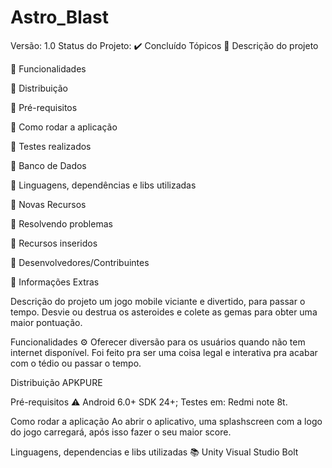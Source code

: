 # Astro_Blast

Versão: 1.0 Status do Projeto: ✔️ Concluído Tópicos 🔹 Descrição do projeto

🔹 Funcionalidades

🔹 Distribuição

🔹 Pré-requisitos

🔹 Como rodar a aplicação

🔹 Testes realizados

🔹 Banco de Dados

🔹 Linguagens, dependências e libs utilizadas

🔹 Novas Recursos

🔹 Resolvendo problemas

🔹 Recursos inseridos

🔹 Desenvolvedores/Contribuintes

🔹 Informações Extras

Descrição do projeto um jogo mobile viciante e divertido, para passar o tempo. Desvie ou destrua os asteroides e colete as gemas para obter uma maior pontuação.

Funcionalidades ⚙️ Oferecer diversão para os usuários quando não tem internet disponível. Foi feito pra ser uma coisa legal e interativa pra acabar com o tédio ou passar o tempo.

Distribuição APKPURE

Pré-requisitos ⚠️ Android 6.0+ SDK 24+; Testes em: Redmi note 8t.

Como rodar a aplicação Ao abrir o aplicativo, uma splashscreen com a logo do jogo carregará, após isso fazer o seu maior score.

Linguagens, dependencias e libs utilizadas 📚 Unity Visual Studio Bolt
